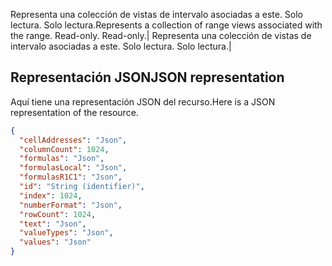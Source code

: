 <span data-ttu-id="d1bc9-p108">Representa una colección de vistas de intervalo asociadas a este. Solo lectura.    Solo lectura.</span><span class="sxs-lookup"><span data-stu-id="d1bc9-p108">Represents a collection of range views associated with the range. Read-only.    Read-only.</span></span>| Representa una colección de vistas de intervalo asociadas a este. Solo lectura.    Solo lectura.|

## <span data-ttu-id="d1bc9-170">Representación JSON</span><span class="sxs-lookup"><span data-stu-id="d1bc9-170">JSON representation</span></span>
<a id="json-representation" class="xliff"></a>
<span data-ttu-id="d1bc9-171">Aquí tiene una representación JSON del recurso.</span><span class="sxs-lookup"><span data-stu-id="d1bc9-171">Here is a JSON representation of the resource.</span></span>
<!-- {
  "blockType": "resource",
  "optionalProperties": [  ],
  "@odata.type": "microsoft.graph.workbookRangeView"
}-->
```json
{
  "cellAddresses": "Json",
  "columnCount": 1024,
  "formulas": "Json",
  "formulasLocal": "Json",
  "formulasR1C1": "Json",
  "id": "String (identifier)",
  "index": 1024,
  "numberFormat": "Json",
  "rowCount": 1024,
  "text": "Json",
  "valueTypes": "Json",
  "values": "Json"
}
```
